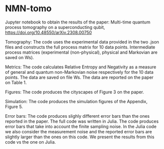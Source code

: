 # NMN-tomo
Jupyter notebook to obtain the results of the paper: Multi-time quantum process tomography on a superconducting qubit, https://doi.org/10.48550/arXiv.2308.00750

Tomography: The code uses the experimental data provided in the two .json files and constructs the full process matrix for 10 data points. Intermediate process matrices (experimental (non-physical), physical and Markovian are saved on Ws).

Metrics: The code calculates Relative Entropy and Negativity as a measure of general and quantum non-Markovian noise respectively for the 10 data points. The data are saved on file Ws. The data are reported on the paper on Table 1.

Figures: The code produces the cityscapes of Figure 3 on the paper.

Simulation: The code produces the simulation figures of the Appendix, Figure 5.

Error bars: The code produces slighly different error bars than the ones reported in the paper. The full code was written in Julia. The code produces error bars that take into account the finite sampling noise. In the Julia code we also consider the measurement noise and the reported error bars are slightly larger than the ones on this code. We present the results from this code vs the one on Julia.
